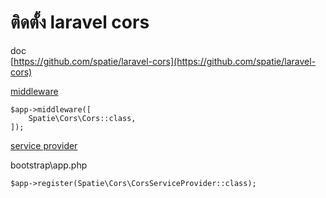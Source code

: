 # ติดตั้ง laravel cors

doc  
[https://github.com/spatie/laravel-cors](https://github.com/spatie/laravel-cors)

[middleware](https://github.com/spatie/laravel-cors#lumen)

```text
$app->middleware([
    Spatie\Cors\Cors::class,
]);
```

[service provider](https://github.com/spatie/laravel-cors#lumen)

bootstrap\app.php

```text
$app->register(Spatie\Cors\CorsServiceProvider::class);
```

